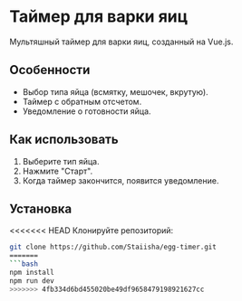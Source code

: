 # Таймер для варки яиц 

Мультяшный таймер для варки яиц, созданный на Vue.js.

## Особенности
- Выбор типа яйца (всмятку, мешочек, вкрутую).
- Таймер с обратным отсчетом.
- Уведомление о готовности яйца.

## Как использовать
1. Выберите тип яйца.
2. Нажмите "Старт".
3. Когда таймер закончится, появится уведомление.

## Установка
<<<<<<< HEAD
Клонируйте репозиторий:
   ```bash
   git clone https://github.com/Staiisha/egg-timer.git
=======
```bash
npm install
npm run dev
>>>>>>> 4fb334d6bd455020be49df9658479198921627cc
